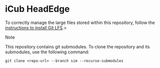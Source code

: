 iCub HeadEdge
=============

To correctly manage the large files stored within this repository, follow the [instructions to install Git LFS][1].> 

> [!note]
> This repository contains git submodules. To clone the repository and its submodules, use the following command:
> ```console
> git clone <repo-url> --branch sim --recurse-submodules  
> ```

[1]: https://help.github.com/en/articles/installing-git-large-file-storage

